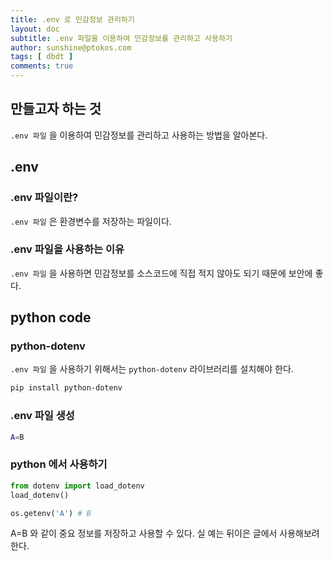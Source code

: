 ```yaml
---
title: .env 로 민감정보 관리하기
layout: doc
subtitle: .env 파일을 이용하여 민감정보를 관리하고 사용하기 
author: sunshine@ptokos.com
tags: [ dbdt ]
comments: true
---
```


## 만들고자 하는 것
`.env 파일` 을 이용하여 민감정보를 관리하고 사용하는 방법을 알아본다.


## .env
### .env 파일이란?
`.env 파일` 은 환경변수를 저장하는 파일이다.

### .env 파일을 사용하는 이유
`.env 파일` 을 사용하면 민감정보를 소스코드에 직접 적지 않아도 되기 때문에 보안에 좋다.

## python code
### python-dotenv
`.env 파일` 을 사용하기 위해서는 `python-dotenv` 라이브러리를 설치해야 한다.

```bash
pip install python-dotenv
```

### .env 파일 생성
```bash
A=B
```

### python 에서 사용하기
```python
from dotenv import load_dotenv
load_dotenv()

os.getenv('A') # B
```

A=B 와 같이 중요 정보를 저장하고 사용할 수 있다. 실 예는 뒤이은 글에서 사용해보려한다.
